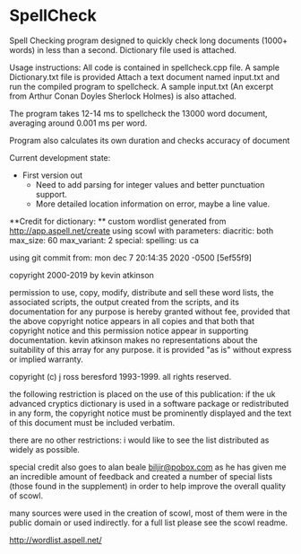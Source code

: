 # SpellCheck
Spell Checking program designed to quickly check long documents (1000+ words) in less than a second. Dictionary file used is attached.

Usage instructions: All code is contained in spellcheck.cpp file. A sample Dictionary.txt file is provided
Attach a text document named input.txt and run the compiled program to spellcheck. 
A sample input.txt (An excerpt from Arthur Conan Doyles Sherlock Holmes) is also attached.

The program takes 12-14 ms to spellcheck the 13000 word document, averaging around 0.001 ms per word. 

Program also calculates its own duration and checks accuracy of document

Current development state:
- First version out
  - Need to add parsing for integer values and better punctuation support. 
  - More detailed location information on error, maybe a line value.

**Credit for dictionary: **
custom wordlist generated from http://app.aspell.net/create using scowl
with parameters:
  diacritic: both
  max_size: 60
  max_variant: 2
  special: <none>
  spelling: us ca

using git commit from: mon dec 7 20:14:35 2020 -0500 [5ef55f9]

copyright 2000-2019 by kevin atkinson

  permission to use, copy, modify, distribute and sell these word
  lists, the associated scripts, the output created from the scripts,
  and its documentation for any purpose is hereby granted without fee,
  provided that the above copyright notice appears in all copies and
  that both that copyright notice and this permission notice appear in
  supporting documentation. kevin atkinson makes no representations
  about the suitability of this array for any purpose. it is provided
  "as is" without express or implied warranty.

copyright (c) j ross beresford 1993-1999. all rights reserved.

  the following restriction is placed on the use of this publication:
  if the uk advanced cryptics dictionary is used in a software package
  or redistributed in any form, the copyright notice must be
  prominently displayed and the text of this document must be included
  verbatim.

  there are no other restrictions: i would like to see the list
  distributed as widely as possible.

special credit also goes to alan beale <biljir@pobox.com> as he has
given me an incredible amount of feedback and created a number of
special lists (those found in the supplement) in order to help improve
the overall quality of scowl.

many sources were used in the creation of scowl, most of them were in
the public domain or used indirectly.  for a full list please see the
scowl readme.

http://wordlist.aspell.net/
